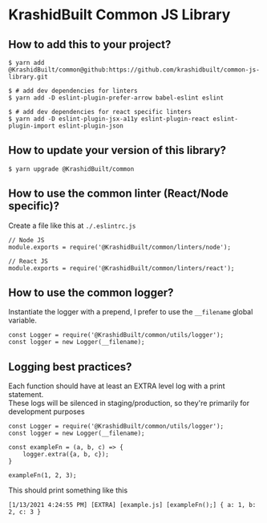 # KrashidBuilt Common JS Library

## How to add this to your project?
```
$ yarn add @KrashidBuilt/common@github:https://github.com/krashidbuilt/common-js-library.git

$ # add dev dependencies for linters
$ yarn add -D eslint-plugin-prefer-arrow babel-eslint eslint

$ # add dev dependencies for react specific linters
$ yarn add -D eslint-plugin-jsx-a11y eslint-plugin-react eslint-plugin-import eslint-plugin-json

```

## How to update your version of this library?
```
$ yarn upgrade @KrashidBuilt/common
```


## How to use the common linter (React/Node specific)?
Create a file like this at `./.eslintrc.js`
```
// Node JS
module.exports = require('@KrashidBuilt/common/linters/node');

// React JS
module.exports = require('@KrashidBuilt/common/linters/react');
```

## How to use the common logger?
Instantiate the logger with a prepend, I prefer to use the `__filename` global variable.
```
const Logger = require('@KrashidBuilt/common/utils/logger');
const logger = new Logger(__filename);
```

## Logging best practices?
Each function should have at least an EXTRA level log with a print statement.  
These logs will be silenced in staging/production, so they're primarily for development purposes
```
const Logger = require('@KrashidBuilt/common/utils/logger');
const logger = new Logger(__filename);

const exampleFn = (a, b, c) => {
    logger.extra({a, b, c});
}

exampleFn(1, 2, 3);
```
This should print something like this
```
[1/13/2021 4:24:55 PM] [EXTRA] [example.js] [exampleFn();] { a: 1, b: 2, c: 3 }
```